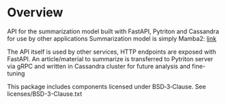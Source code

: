 # Overview

API for the summarization model built with FastAPI, Pytriton and Cassandra for use by other applications
Summarization model is simply Mamba2: [link](https://huggingface.co/AntonV/mamba2-1.3b-hf)

The API itself is used by other services, HTTP endpoints are exposed with FastAPI. An article/material to summarize is transferred to Pytriton server via gRPC and written in Cassandra cluster for future analysis and fine-tuning

This package includes components licensed under BSD‑3‑Clause. See licenses/BSD-3-Clause.txt
